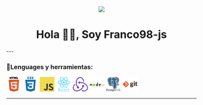 <div id="header" align="center">
<img src="https://media.giphy.com/media/bAQH7WXKqtIBrPs7sR/giphy.gif" width="200"/>
<h1>Hola 👋🏻, Soy Franco98-js</h1>
</div>
---

<div align="left">
<h3>🔨Lenguages y herramientas:</h3>
<div>
<img src="https://github.com/devicons/devicon/blob/master/icons/html5/html5-original-wordmark.svg" title="HTML5" alt="HTML5" width="40" height="40"/>

<img src="https://github.com/devicons/devicon/blob/master/icons/css3/css3-plain-wordmark.svg" title="CSS3" alt="CSS3" width="40" height="40"/>

<img src="https://github.com/devicons/devicon/blob/master/icons/javascript/javascript-original.svg" title="JS" alt="JS" width="40" height="40"/>

<img src="https://github.com/devicons/devicon/blob/master/icons/react/react-original-wordmark.svg" title="REACT" alt="REACT" width="40" height="40"/>

<img src="https://github.com/devicons/devicon/blob/master/icons/redux/redux-original.svg" title="REDUX" alt="REDUX" width="40" height="40"/>

<img src="https://github.com/devicons/devicon/blob/master/icons/nodejs/nodejs-original-wordmark.svg" title="NODEJS" alt="NODEJS" width="40" height="40"/>

<img src="https://github.com/devicons/devicon/blob/master/icons/postgresql/postgresql-original-wordmark.svg" title="PSQL" alt="PSQL" width="40" height="40"/>

<img src="https://github.com/devicons/devicon/blob/master/icons/git/git-original-wordmark.svg" title="GIT" alt="GIT" width="40" height="40"/>
</div>
</div>

---
